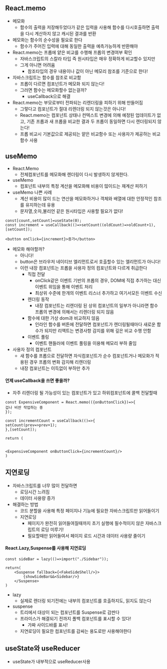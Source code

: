 ## React.memo

- 메모화
  - 함수의 출력을 저장해두었다가 같은 입력을 사용해 함수를 다시호출하면 출력을 다시 계산하지 않고 캐시된 결과를 반환
- 메모화는 함수의 순수성을 필요로 한다
  - 함수가 주어진 입력에 대해 동일한 출력을 예측가능하게 반환해야
- React.memo는 프롭에 얕은 비교를 수행해 프롭의 변경여부 확인
  - 자바스크립트의 스칼라 타입 즉 원시타입은 매우 정확하게 비교할수 있지만
  - 그게 아니면 어려움
    - 참조타입의 경우 내용이나 값이 아닌 메모리 참조를 기준으로 한다!
- 자바스크립트는 함수를 참조로 비교함
  - 프롭이 다르면 컴포넌트가 메모화 되지 않는다!
  - 그러면 함수는 메모화할수 없는걸까?
    - useCallback으로 해결
- React.memo는 부모로부터 전파되는 리렌더링을 피하기 위해 만들어짐
  - 그렇다고 컴포넌트가 절대 리렌더링 되지 않는것은 아니다!
  - React.memo는 컴포넌트 상태나 컨텍스트 변경에 의해 예정된 업데이트가 없고, 기존 프롭과 새 프롭을 비교한 결과 두 프롭이 동일하면 다시 렌더링되지 않는다!
  - 프롭 비교시 기본값으로 제공되는 얕은 비교함수 또는 사용자가 제공하는 비교함수 사용

## useMemo

- React.Memo
  - 전체컴포넌트를 메모화해 렌더링이 다시 발생하지 않게한다.
- useMemo
  - 컴포넌트 내부의 특정 계산을 메모화해 비용이 많이드는 재계산 피하기
- useMemo 나쁜 사례
  - 계산 비용이 많이 드는 연산을 메모화하거나 객체와 배열에 대한 안정적인 참조를 유지하는데 유용
  - 문자열,숫자,불리언 같은 원시타입은 사용할 필요가 없다!

```
const[count,setCount]=useState(0);
const increment = useCallback(()=>setCount((oldCount)=>oldCount+1),[setCount]);

<button onClick={increment}>증가</button>
```

- 메모화 해야할까?
  - 아니다!
  - button은 브라우저 네이티브 엘리먼트로서 호출할수 있는 엘리먼트가 아니다!
  - 이런 내장 컴포넌트는 프롭을 사용자 정의 컴포넌트와 다르게 취급한다
    - 직접 전달
      - onClick같은 이벤트 기반의 프롭의 경우, DOM에 직접 추가하는 대신 이벤트 위임을 통해 이벤트 처리
      - 최상위 수준에 한개의 이벤트 리스너 추가하고 여기서모든 이벤트 수신
    - 렌더링 동작
      - 내장 컴포넌트는 리렌더링 된 상위 컴포넌트의 일부가 아니라면 함수 프롭의 변경에 의해서는 리렌더링 되지 않음
    - 함수에 대한 가상 dom과 비교하지 않음
      - 인라인 함수를 버튼에 전달하면 컴포넌트가 렌더링될때마다 새로운 함수가 되지만 리액트는 변경사항 감지를 위해 깊은 비교 수행 안함
    - 이벤트 풀링
      - 이벤트 핸들러에 이벤트 풀링을 이용해 메모리 부하 줄임
- 사용자 정의 컴포넌트
  - 새 함수를 프롭으로 전달하면 자식컴포넌트가 순수 컴포넌트거나 메모화가 적용된 경우 프롭의 변화 감지해 리렌더링
  - 내장 컴포넌트는 이득없이 부하만 추가

#### 언제 useCallback을 쓰면 좋을까?

- 자주 리렌더링 될 가능성이 있는 컴포넌트가 있고 하위컴포넌트에 콜백 전달할때

```
const ExpensiveComponent = React.memo(({onButtonClick})=>{
겁나 비싼 작업하는 중
});

const incrementCount = useCallback(()=>{
setCount(prev=>prev+1);
},[setCount]);

return (


<ExpensiveComponent onButtonClick={incrementCount}/>
)
```

## 지연로딩

- 자바스크립트를 너무 많이 전달하면
  - 로딩시간 느려짐
  - 데이터 사용량 증가
- 해결하는 방법
  - 코드 분할을 사용해 특정 페이지나 기능에 필요한 자바스크립트만 읽어들이기
  - 지연로딩
    - 페이지가 완전히 읽어들여질때까지 초기 실행에 필수적이지 않은 자바스크립트의 로딩 미루기!
    - 필요할때만 읽어들여서 페이지 로드 시간과 데이터 사용량 줄이기

#### React.Lazy,Suspense를 사용해 지연로딩

```
const sideBar = lazy(()=>import("./Sidebar"));

return(
	<Suspense fallback={<FakeSideShell/>}>
		{showSideBar&&<Sidebar/>}
	</Suspense>
)
```

- lazy
  - 실제로 렌더링 되기전에는 내부의 컴포넌트를 호출하지도, 읽지도 않는다
- suspense
  - 트리에서 대상이 되는 컴포넌트를 Suspense로 감싼다
  - 프라미스가 해결되기 전까지 폴백 컴포넌트를 표시할 수 있다!
    - 가짜 사이드바를 표시!
  - 지연로딩이 필요한 컴포넌트를 감싸는 용도로만 사용해야한다

## useState와 useReducer

- useState가 내부적으로 useReducer사용
